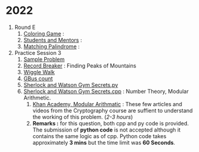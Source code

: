 # 2022
1. Round E
    1. [Coloring Game](https://github.com/mmuneeburahman/kickstart/blob/main/2k22/Round%20E/Coloring%20Game.py) :
    2. [Students and Mentors](https://github.com/mmuneeburahman/kickstart/blob/main/2k22/Round%20E/Students%20and%20Mentors.py) :
    3. [Matching Palindrome](https://github.com/mmuneeburahman/kickstart/blob/main/2k22/Round%20E/Matching%20Palindrome.py) :
2. Practice Session 3
    1. [Sample Problem](https://github.com/mmuneeburahman/kickstart/blob/main/2k22/Practice%20Session%203/Sample%20Problem.py)
    2. [Record Breaker](https://github.com/mmuneeburahman/kickstart/blob/main/2k22/Practice%20Session%203/Record%20Breaker.py) : Finding Peaks of Mountains
    3. [Wiggle Walk]()
    4. [GBus count](https://github.com/mmuneeburahman/kickstart/blob/main/2k22/Practice%20Session%203/GBus%20Count.py)
    5. [Sherlock and Watson Gym Secrets.py](https://github.com/mmuneeburahman/kickstart/blob/main/2k22/Practice%20Session%203/Sherlock%20and%20Watson%20Gym%20Secrets.py)
    6. [Sherlock and Watson Gym Secrets.cpp](https://github.com/mmuneeburahman/kickstart/blob/main/2k22/Practice%20Session%203/Sherlock%20and%20Watson%20Gym%20Secrets.cpp) : Number Theory, Modular Arithmetic.
        1. [Khan Academy, Modular Arithmatic](https://www.khanacademy.org/computing/computer-science/cryptography/modarithmetic/a/what-is-modular-arithmetic) : These few articles and videos from the Cryptography course are suffient to understand the working of this problem. (*2-3 hours*)
        2. **Remarks :** for this question, both cpp and py code is provided. The submission of **python code** is not accepted although it contains the same logic as of cpp. Python code takes approximately **3 mins** but the time limit was **60 Seconds**.
